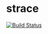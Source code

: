strace
======

[![Build Status](https://travis-ci.org/brimstone/docker-strace.svg?branch=master)](https://travis-ci.org/brimstone/docker-strace)
